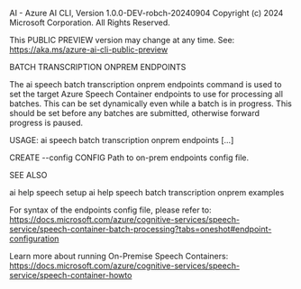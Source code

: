 AI - Azure AI CLI, Version 1.0.0-DEV-robch-20240904
Copyright (c) 2024 Microsoft Corporation. All Rights Reserved.

This PUBLIC PREVIEW version may change at any time.
See: https://aka.ms/azure-ai-cli-public-preview

BATCH TRANSCRIPTION ONPREM ENDPOINTS

  The ai speech batch transcription onprem endpoints command is used to set the
  target Azure Speech Container endpoints to use for processing all batches.
  This can be set dynamically even while a batch is in progress. This should
  be set before any batches are submitted, otherwise forward progress is paused.

USAGE: ai speech batch transcription onprem endpoints [...]

  CREATE
    --config CONFIG               Path to on-prem endpoints config file.

SEE ALSO

  ai help speech setup
  ai help speech batch transcription onprem examples

  For syntax of the endpoints config file, please refer to:
  https://docs.microsoft.com/azure/cognitive-services/speech-service/speech-container-batch-processing?tabs=oneshot#endpoint-configuration

  Learn more about running On-Premise Speech Containers:
  https://docs.microsoft.com/azure/cognitive-services/speech-service/speech-container-howto

